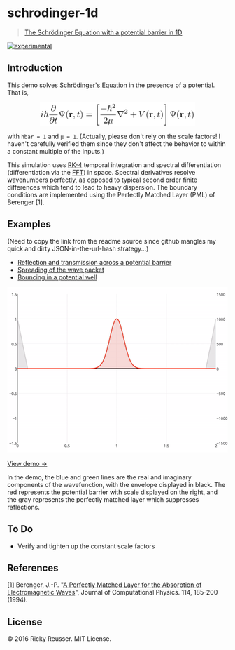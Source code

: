 # schrodinger-1d

> [The Schrödinger Equation with a potential barrier in 1D](http://demos.rickyreusser.com/schrodinger-equation-1d/)

[![experimental][stability-experimental]][stability-url]
<!--[![Build Status][travis-image]][travis-url]-->
<!--[![npm version][npm-image]][npm-url]-->
<!--[![Dependency Status][david-dm-image]][david-dm-url]-->
<!--[![Semistandard Style][semistandard-image]][semistandard-url]-->


## Introduction

This demo solves [Schrödinger's Equation](https://en.wikipedia.org/wiki/Schr%C3%B6dinger_equation) in the presence of a potential. That is, <p align="center"><img alt="i&bsol;hbar &lcub;&bsol;frac &lcub;&bsol;partial &rcub;&lcub;&bsol;partial t&rcub;&rcub;&bsol;Psi &lpar;&bsol;mathbf &lcub;r&rcub; &comma;t&rpar;&equals;&bsol;left&lsqb;&lcub;&bsol;frac &lcub;-&bsol;hbar &Hat;&lcub;2&rcub;&rcub;&lcub;2&bsol;mu &rcub;&rcub;&bsol;nabla &Hat;&lcub;2&rcub;&plus;V&lpar;&bsol;mathbf &lcub;r&rcub; &comma;t&rpar;&bsol;right&rsqb;&bsol;Psi &lpar;&bsol;mathbf &lcub;r&rcub; &comma;t&rpar;" valign="middle" src="images/ihbar-frac-partial-partial-tpsi-mathbf-r-tlef-d4cf84b0b7.png" width="356.5" height="55"></p> with `hbar = 1` and `µ = 1`. (Actually, please don't rely on the scale factors! I haven't carefully verified them since they don't affect the behavior to within a constant multiple of the inputs.)

This simulation uses [RK-4](https://github.com/scijs/ode-rk4) temporal integration and spectral differentiation (differentiation via the [FFT](https://github.com/scijs/ndarray-fft)) in space. Spectral derivatives resolve wavenumbers perfectly, as opposed to typical second order finite differences which tend to lead to heavy dispersion. The boundary conditions are implemented using the Perfectly Matched Layer (PML) of Berenger [1].

## Examples

(Need to copy the link from the readme source since github mangles my quick and dirty JSON-in-the-url-hash strategy...)

- [Reflection and transmission across a potential barrier](http://demos.rickyreusser.com/schrodinger-equation-1d/#{"pulse":{"center":0.5,"width":0.1,"magnitude":1,"wavenumber":200},"pulse2":{"center":1.5,"width":0.1,"magnitude":0,"wavenumber":-200},"pml":{"width":0.05,"exponent":1,"gamma":1.5707963267948966},"integration":{"dt":0.0000991,"stepsPerIter":5,"method":"rk4"},"potential":{"width":0.1,"magnitude":1000,"inverted":false,"center":1,"exponent":2}})
- [Spreading of the wave packet](http://demos.rickyreusser.com/schrodinger-equation-1d/#{"pulse":{"center":0.5,"width":0.016,"magnitude":1,"wavenumber":400},"pulse2":{"center":1.5,"width":0.018,"magnitude":0,"wavenumber":400},"pml":{"width":0.05,"exponent":1,"gamma":1.5707963267948966},"integration":{"dt":0.0000991,"stepsPerIter":3,"method":"rk4"},"potential":{"width":0.1,"magnitude":0,"inverted":false,"center":1,"exponent":1.98}})
- [Bouncing in a potential well](http://demos.rickyreusser.com/schrodinger-equation-1d/#{"pulse":{"center":1,"width":0.058,"magnitude":1,"wavenumber":202},"pulse2":{"center":1.5,"width":0.018,"magnitude":0,"wavenumber":400},"pml":{"width":0.05,"exponent":1,"gamma":1.5707963267948966},"integration":{"dt":0.0000991,"stepsPerIter":10,"method":"rk4"},"potential":{"width":0.7,"magnitude":2500,"inverted":true,"center":1,"exponent":50}})

<p align="center">
  <a href="http://demos.rickyreusser.com/schrodinger-equation-1d/">
    <img src="images/sample.gif" alt="Reflection and transmission from a potential barrier">
  </a>
</p>

[View demo →](http://demos.rickyreusser.com/schrodinger-equation-1d/)

In the demo, the blue and green lines are the real and imaginary components of the wavefunction, with the envelope displayed in black. The red represents the potential barrier with scale displayed on the right, and the gray represents the perfectly matched layer which suppresses reflections.

## To Do

- Verify and tighten up the constant scale factors

## References

[1] Berenger, J.-P. "[A Perfectly Matched Layer for the Absorption of Electromagnetic Waves](http://web.stanford.edu/class/ee256/Berenger1994.pdf)", Journal of Computational Physics. 114, 185-200 (1994).

## License

&copy; 2016 Ricky Reusser. MIT License.




<!-- BADGES -->

[travis-image]: https://travis-ci.org/rreusser/schrodinger-1d.svg?branch=master
[travis-url]: https://travis-ci.org//schrodinger-1d

[npm-image]: https://badge.fury.io/js/schrodinger-1d.svg
[npm-url]: https://npmjs.org/package/schrodinger-1d

[david-dm-image]: https://david-dm.org/rreusser/schrodinger-1d.svg?theme=shields.io
[david-dm-url]: https://david-dm.org/rreusser/schrodinger-1d

[semistandard-image]: https://img.shields.io/badge/code%20style-semistandard-brightgreen.svg?style=flat-square
[semistandard-url]: https://github.com/Flet/semistandard

<!-- see stability badges at: https://github.com/badges/stability-badges -->
[stability-url]: https://github.com/badges/stability-badges
[stability-deprecated]: http://badges.github.io/stability-badges/dist/deprecated.svg
[stability-experimental]: http://badges.github.io/stability-badges/dist/experimental.svg
[stability-unstable]: http://badges.github.io/stability-badges/dist/unstable.svg
[stability-stable]: http://badges.github.io/stability-badges/dist/stable.svg
[stability-frozen]: http://badges.github.io/stability-badges/dist/frozen.svg
[stability-locked]: http://badges.github.io/stability-badges/dist/locked.svg
